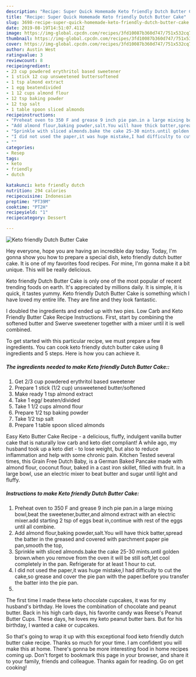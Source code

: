 ```yaml
---
description: "Recipe: Super Quick Homemade Keto friendly Dutch Butter Cake"
title: "Recipe: Super Quick Homemade Keto friendly Dutch Butter Cake"
slug: 3698-recipe-super-quick-homemade-keto-friendly-dutch-butter-cake
date: 2019-08-19T14:51:07.411Z
image: https://img-global.cpcdn.com/recipes/3fd10087b360d747/751x532cq70/keto-friendly-dutch-butter-cake-recipe-main-photo.jpg
thumbnail: https://img-global.cpcdn.com/recipes/3fd10087b360d747/751x532cq70/keto-friendly-dutch-butter-cake-recipe-main-photo.jpg
cover: https://img-global.cpcdn.com/recipes/3fd10087b360d747/751x532cq70/keto-friendly-dutch-butter-cake-recipe-main-photo.jpg
author: Austin West
ratingvalue: 3
reviewcount: 8
recipeingredient:
- 23 cup powdered erythritol based sweetener
- 1 stick 12 cup unsweetened buttersoftened
- 1 tsp almond extract
- 1 egg beatendivided
- 1 12 cups almond flour
- 12 tsp baking powder
- 12 tsp salt
- 1 table spoon sliced almonds
recipeinstructions:
- "Preheat oven to 350 F and grease 9 inch pie pan.in a large mixing bowl,beat the sweetener,butter,and almond extract with an electric mixer.add starting 2 tsp of eggs beat in,continue with rest of the eggs until all combine."
- "Add almond flour,baking powder,salt.You will have thick batter,spread the batter in the greased and covered with parchment paper pie pan,smooth the top,"
- "Sprinkle with sliced almonds.bake the cake 25-30 mints.until golden brown.when you remove from the oven it will be still soft,let cool completely in the pan. Refrigerate for at least 1 hour to cut."
- "I did not used the paper,it was huge mistake,I had difficulty to cut the cake,so grease and cover the pie pan with the paper.before you transfer the batter into the pie pan."
- ""
categories:
- Resep
tags:
- keto
- friendly
- dutch

katakunci: keto friendly dutch
nutrition: 294 calories
recipecuisine: Indonesian
preptime: "PT39M"
cooktime: "PT2H"
recipeyield: "1"
recipecategory: Dessert

---
```



![Keto friendly Dutch Butter Cake](https://img-global.cpcdn.com/recipes/3fd10087b360d747/751x532cq70/keto-friendly-dutch-butter-cake-recipe-main-photo.jpg)

Hey everyone, hope you are having an incredible day today. Today, I'm gonna show you how to prepare a special dish, keto friendly dutch butter cake. It is one of my favorites food recipes. For mine, I'm gonna make it a bit unique. This will be really delicious.

Keto friendly Dutch Butter Cake is only one of the most popular of recent trending foods on earth. It's appreciated by millions daily. It is simple, it is quick, it tastes yummy. Keto friendly Dutch Butter Cake is something which I have loved my entire life. They are fine and they look fantastic.

I doubled the ingredients and ended up with two pies. Low Carb and Keto Friendly Butter Cake Recipe Instructions. First, start by combining the softened butter and Swerve sweetener together with a mixer until it is well combined.


To get started with this particular recipe, we must prepare a few ingredients. You can cook keto friendly dutch butter cake using 8 ingredients and 5 steps. Here is how you can achieve it.

##### The ingredients needed to make Keto friendly Dutch Butter Cake::

1. Get 2/3 cup powdered erythritol based sweetener
1. Prepare 1 stick (1/2 cup) unsweetened butter/softened
1. Make ready 1 tsp almond extract
1. Take 1 egg/ beaten/divided
1. Take 1 1/2 cups almond flour
1. Prepare 1/2 tsp baking powder
1. Take 1/2 tsp salt
1. Prepare 1 table spoon sliced almonds


Easy Keto Butter Cake Recipe - a delicious, fluffy, indulgent vanilla butter cake that is naturally low carb and keto diet compliant! A while ago, my husband took up a keto diet - to lose weight, but also to reduce inflammation and help with some chronic pain. Kitchen Tested several times, this Grain Free Dutch Baby, is a German Baked Pancake made with almond flour, coconut flour, baked in a cast iron skillet, filled with fruit. In a large bowl, use an electric mixer to beat butter and sugar until light and fluffy. 

##### Instructions to make Keto friendly Dutch Butter Cake:

1. Preheat oven to 350 F and grease 9 inch pie pan.in a large mixing bowl,beat the sweetener,butter,and almond extract with an electric mixer.add starting 2 tsp of eggs beat in,continue with rest of the eggs until all combine.
1. Add almond flour,baking powder,salt.You will have thick batter,spread the batter in the greased and covered with parchment paper pie pan,smooth the top,
1. Sprinkle with sliced almonds.bake the cake 25-30 mints.until golden brown.when you remove from the oven it will be still soft,let cool completely in the pan. Refrigerate for at least 1 hour to cut.
1. I did not used the paper,it was huge mistake,I had difficulty to cut the cake,so grease and cover the pie pan with the paper.before you transfer the batter into the pie pan.
1. 


The first time I made these keto chocolate cupcakes, it was for my husband&#39;s birthday. He loves the combination of chocolate and peanut butter. Back in his high carb days, his favorite candy was Reese&#39;s Peanut Butter Cups. These days, he loves my keto peanut butter bars. But for his birthday, I wanted a cake or cupcakes. 

So that's going to wrap it up with this exceptional food keto friendly dutch butter cake recipe. Thanks so much for your time. I am confident you will make this at home. There's gonna be more interesting food in home recipes coming up. Don't forget to bookmark this page in your browser, and share it to your family, friends and colleague. Thanks again for reading. Go on get cooking!
